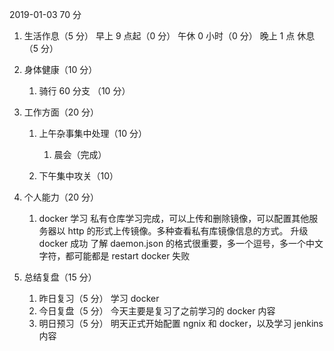 2019-01-03
70 分

1.  生活作息（5 分）
    早上 9 点起（0 分）
    午休 0 小时（0 分）
    晚上 1 点 休息（5 分）
2.  身体健康（10 分）
    1. 骑行 60 分支 （10 分）
3.  工作方面（20 分）

    1.  上午杂事集中处理（10 分）

        1. 晨会（完成）

    2.  下午集中攻关（10）

4.  个人能力（20 分）

    1.  docker 学习
        私有仓库学习完成，可以上传和删除镜像，可以配置其他服务器以 http 的形式上传镜像。多种查看私有库镜像信息的方式。
        升级 docker 成功
        了解 daemon.json 的格式很重要，多一个逗号，多一个中文字符，都可能都是 restart docker 失败

5.  总结复盘（15 分）

    1. 昨日复习（5 分）
       学习 docker
    2. 今日复盘（5 分）
       今天主要是复习了之前学习的 docker 内容
    3. 明日预习（5 分）
       明天正式开始配置 ngnix 和 docker，以及学习 jenkins 内容
